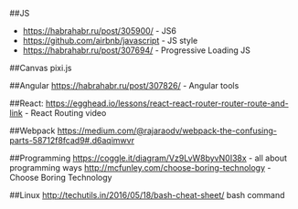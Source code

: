 ##JS
* https://habrahabr.ru/post/305900/ - JS6
* https://github.com/airbnb/javascript - JS style
* https://habrahabr.ru/post/307694/ -  Progressive Loading JS

##Canvas
pixi.js

##Angular
https://habrahabr.ru/post/307826/ - Angular tools

##React:
https://egghead.io/lessons/react-react-router-router-route-and-link - React Routing video

##Webpack
https://medium.com/@rajaraodv/webpack-the-confusing-parts-58712f8fcad9#.d6aqimwvr

##Programming
https://coggle.it/diagram/Vz9LvW8byvN0I38x - all about programming ways
http://mcfunley.com/choose-boring-technology - Choose Boring Technology


##Linux
http://techutils.in/2016/05/18/bash-cheat-sheet/ bash command
